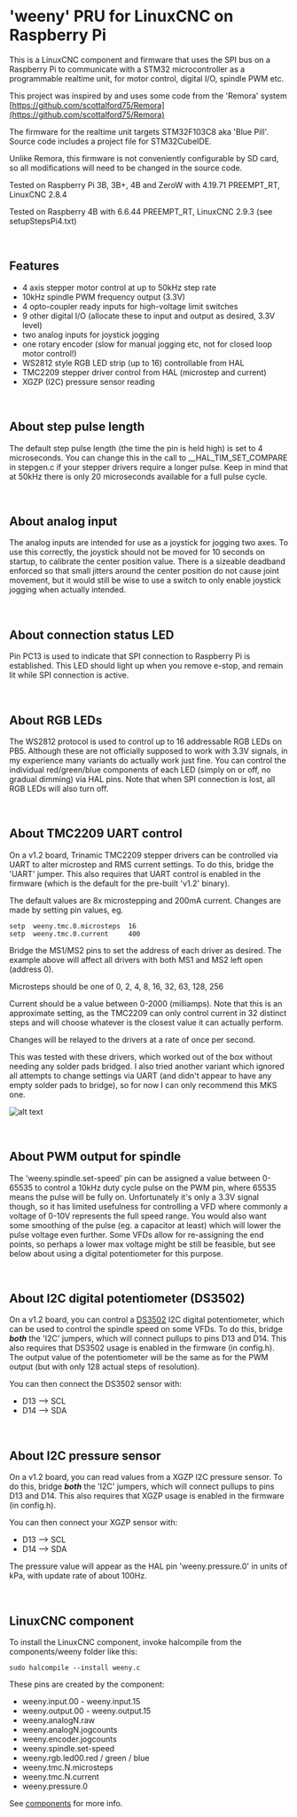 # 'weeny' PRU for LinuxCNC on Raspberry Pi

This is a LinuxCNC component and firmware that uses the SPI bus on a Raspberry Pi to communicate with a STM32 microcontroller as a programmable realtime unit, for motor control, digital I/O, spindle PWM etc.

This project was inspired by and uses some code from the 'Remora' system [https://github.com/scottalford75/Remora](https://github.com/scottalford75/Remora)

The firmware for the realtime unit targets STM32F103C8 aka 'Blue Pill'. Source code includes a project file for STM32CubeIDE.

Unlike Remora, this firmware is not conveniently configurable by SD card, so all modifications will need to be changed in the source code.

Tested on Raspberry Pi 3B, 3B+, 4B and ZeroW with 4.19.71 PREEMPT_RT, LinuxCNC 2.8.4

Tested on Raspberry 4B with 6.6.44 PREEMPT_RT, LinuxCNC 2.9.3 (see setupStepsPi4.txt)

<br>

## Features

- 4 axis stepper motor control at up to 50kHz step rate
- 10kHz spindle PWM frequency output (3.3V)
- 4 opto-coupler ready inputs for high-voltage limit switches
- 9 other digital I/O (allocate these to input and output as desired, 3.3V level)
- two analog inputs for joystick jogging
- one rotary encoder (slow for manual jogging etc, not for closed loop motor control!)
- WS2812 style RGB LED strip (up to 16) controllable from HAL
- TMC2209 stepper driver control from HAL (microstep and current)
- XGZP (I2C) pressure sensor reading


<br>

## About step pulse length

The default step pulse length (the time the pin is held high) is set to 4 microseconds. You can change this in the call to __HAL_TIM_SET_COMPARE in stepgen.c if your stepper drivers require a longer pulse. Keep in mind that at 50kHz there is only 20 microseconds available for a full pulse cycle.

<br>

## About analog input 

The analog inputs are intended for use as a joystick for jogging two axes. To use this correctly, the joystick should not be moved for 10 seconds on startup, to calibrate the center position value. There is a sizeable deadband enforced so that small jitters around the center position do not cause joint movement, but it would still be wise to use a switch to only enable joystick jogging when actually intended.

<br>

## About connection status LED

Pin PC13 is used to indicate that SPI connection to Raspberry Pi is established. This LED should light up when you remove e-stop, and remain lit while SPI connection is active.

<br>

## About RGB LEDs

The WS2812 protocol is used to control up to 16 addressable RGB LEDs on PB5. Although these are not officially supposed to work with 3.3V signals, in my experience many variants do actually work just fine. You can control the individual red/green/blue components of each LED (simply on or off, no gradual dimming) via HAL pins. Note that when SPI connection is lost, all RGB LEDs will also turn off.

<br>

## About TMC2209 UART control

On a v1.2 board, Trinamic TMC2209 stepper drivers can be controlled via UART to alter microstep and RMS current settings. To do this, bridge the 'UART' jumper. This also requires that UART control is enabled in the firmware (which is the default for the pre-built 'v1.2' binary).

The default values are 8x microstepping and 200mA current. Changes are made by setting pin values, eg.

    setp  weeny.tmc.0.microsteps  16
    setp  weeny.tmc.0.current     400

Bridge the MS1/MS2 pins to set the address of each driver as desired. The example above will affect all drivers with both MS1 and MS2 left open (address 0).

Microsteps should be one of 0, 2, 4, 8, 16, 32, 63, 128, 256

Current should be a value between 0-2000 (milliamps). Note that this is an approximate setting, as the TMC2209 can only control current in 32 distinct steps and will choose whatever is the closest value it can actually perform.

Changes will be relayed to the drivers at a rate of once per second.

This was tested with these drivers, which worked out of the box without needing any solder pads bridged. I also tried another variant which ignored all attempts to change settings via UART (and didn't appear to have any empty solder pads to bridge), so for now I can only recommend this MKS one.

![alt text](https://www.iforce2d.net/tmp/mks.png)

<br>

## About PWM output for spindle

The 'weeny.spindle.set-speed' pin can be assigned a value between 0-65535 to control a 10kHz duty cycle pulse on the PWM pin, where 65535 means the pulse will be fully on. Unfortunately it's only a 3.3V signal though, so it has limited usefulness for controlling a VFD where commonly a voltage of 0-10V represents the full speed range. You would also want some smoothing of the pulse (eg. a capacitor at least) which will lower the pulse voltage even further. Some VFDs allow for re-assigning the end points, so perhaps a lower max voltage might be still be feasible, but see below about using a digital potentiometer for this purpose.

<br>

## About I2C digital potentiometer (DS3502)

On a v1.2 board, you can control a [DS3502](https://www.adafruit.com/product/4286) I2C digital potentiometer, which can be used to control the spindle speed on some VFDs. To do this, bridge ***both*** the 'I2C' jumpers, which will connect pullups to pins D13 and D14. This also requires that DS3502 usage is enabled in the firmware (in config.h). The output value of the potentiometer will be the same as for the PWM output (but with only 128 actual steps of resolution).

You can then connect the DS3502 sensor with:

 - D13 --> SCL
 - D14 --> SDA

<br>

## About I2C pressure sensor

On a v1.2 board, you can read values from a XGZP I2C pressure sensor. To do this, bridge ***both*** the 'I2C' jumpers, which will connect pullups to pins D13 and D14. This also requires that XGZP usage is enabled in the firmware (in config.h).

You can then connect your XGZP sensor with:

 - D13 --> SCL
 - D14 --> SDA

The pressure value will appear as the HAL pin 'weeny.pressure.0' in units of kPa, with update rate of about 100Hz.

<br>

## LinuxCNC component

To install the LinuxCNC component, invoke halcompile from the components/weeny folder like this:

`sudo halcompile --install weeny.c`

These pins are created by the component:

- weeny.input.00 - weeny.input.15
- weeny.output.00 - weeny.output.15
- weeny.analogN.raw
- weeny.analogN.jogcounts
- weeny.encoder.jogcounts
- weeny.spindle.set-speed
- weeny.rgb.led00.red / green / blue
- weeny.tmc.N.microsteps
- weeny.tmc.N.current
- weeny.pressure.0

See [components](../components/README.md) for more info.

<br>



<br>
<br>
<br>
<br>
<br>

